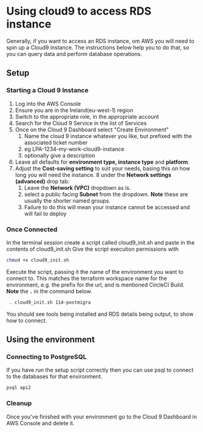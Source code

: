 # Using cloud9 to access RDS instance

Generally, if you want to access an RDS instance, om AWS you will need to spin up a Cloud9 instance.
The instructions below help you to do that, so you can query data and perform database operations.

## Setup

### Starting a Cloud 9 Instance

1. Log into the AWS Console
2. Ensure you are in the Ireland(eu-west-1) region
3. Switch to the appropriate role, in the appropriate account
4. Search for the Cloud 9 Service in the list of Services
5. Once on the Cloud 9 Dashboard select "Create Environment"
    1. Name the cloud 9 instance whatever you like, but prefixed with the associated ticket number
    2. eg LPA-1234-my-work-cloud9-instance
    3. optionally give a description
6. Leave all defaults for **environment type, instance type** and **platform**.
7. Adjust the **Cost-saving setting** to suit your needs, basing this on how long you will need the instance.
8 under the **Network settings (advanced)** drop tab:
    1. Leave the **Network (VPC)** dropdown as is.
    2. select a public facing **Subnet** from the dropdown. **Note** these are usually the shorter named groups.
    3. Failure to do this will mean your instance cannot be accessed and will fail to deploy

### Once Connected

In the terminal session create a script called cloud9_init.sh and paste in the contents of cloud9_init.sh
Give the script execution permissions with

``` bash
chmod +x cloud9_init.sh
```

Execute the script, passing it the name of the environment you want to connect to. This matches the terraform workspace name for the environment, e.g. the prefix for the url, and is mentioned CircleCI Build. **Note** the **`.`** in the command below.

``` bash
 . cloud9_init.sh 114-postmigra
```

You should see tools being installed and RDS details being output, to show how to connect.

## Using the environment

### Connecting to PostgreSQL

If you have run the setup script correctly then you can use psql to connect to the databases for that environment.

``` bash
psql api2
```

### Cleanup

Once you've finished with your environment go to the Cloud 9 Dashboard in AWS Console and delete it.
